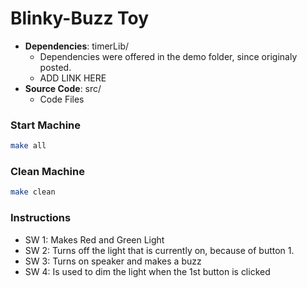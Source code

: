 # Blinky-Buzz Toy 

* **Dependencies**: timerLib/
	* Dependencies were offered in the demo folder, since originaly posted. 
	* ADD LINK HERE 
* **Source Code**: src/ 
	* Code Files 

### Start Machine 

```bash
make all 
```

### Clean Machine 

```bash 
make clean 
```

### Instructions 

* SW 1: Makes Red and Green Light 
* SW 2: Turns off the light that is currently on, because of button 1.
* SW 3: Turns on speaker and makes a buzz 
* SW 4: Is used to dim the light when the 1st button is clicked
